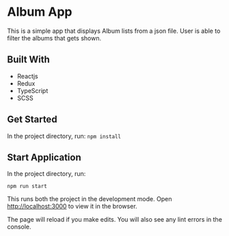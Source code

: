 # Album App

This is a simple app that displays Album lists from a json file. User is able to filter the albums that gets shown. 

## Built With

- Reactjs
- Redux
- TypeScript
- SCSS

## Get Started

In the project directory, run:
`npm install`

## Start Application

In the project directory, run:

`npm run start`

This runs both the project in the development mode.
Open [http://localhost:3000](http://localhost:3000) to view it in the browser.

The page will reload if you make edits.
You will also see any lint errors in the console.
